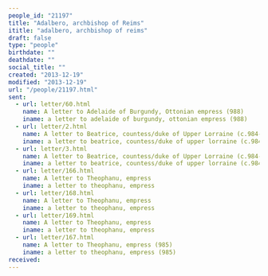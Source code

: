 ```yaml
---
people_id: "21197"
title: "Adalbero, archbishop of Reims"
ititle: "adalbero, archbishop of reims"
draft: false
type: "people"
birthdate: ""
deathdate: ""
social_title: ""
created: "2013-12-19"
modified: "2013-12-19"
url: "/people/21197.html"
sent:
  - url: letter/60.html
    name: A letter to Adelaide of Burgundy, Ottonian empress (988)
    iname: a letter to adelaide of burgundy, ottonian empress (988)
  - url: letter/2.html
    name: A letter to Beatrice, countess/duke of Upper Lorraine (c.984-985)
    iname: a letter to beatrice, countess/duke of upper lorraine (c.984-985)
  - url: letter/3.html
    name: A letter to Beatrice, countess/duke of Upper Lorraine (c.984-985)
    iname: a letter to beatrice, countess/duke of upper lorraine (c.984-985)
  - url: letter/166.html
    name: A letter to Theophanu, empress
    iname: a letter to theophanu, empress
  - url: letter/168.html
    name: A letter to Theophanu, empress
    iname: a letter to theophanu, empress
  - url: letter/169.html
    name: A letter to Theophanu, empress
    iname: a letter to theophanu, empress
  - url: letter/167.html
    name: A letter to Theophanu, empress (985)
    iname: a letter to theophanu, empress (985)
received:
---
```

